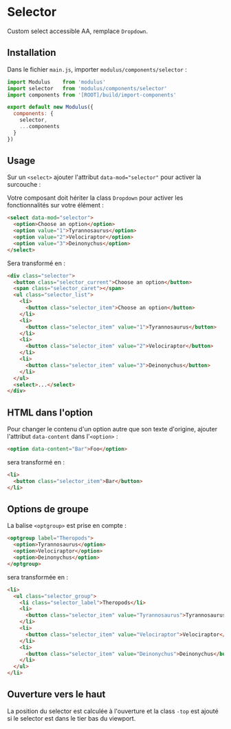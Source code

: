 # Selector

Custom select accessible AA, remplace `Dropdown`.

## Installation

Dans le fichier `main.js`, importer `modulus/components/selector` :
```js
import Modulus    from 'modulus'
import selector   from 'modulus/components/selector'
import components from '[ROOT]/build/import-components'

export default new Modulus({
  components: {
    selector,
    ...components
  }
})
```

## Usage

Sur un `<select>` ajouter l'attribut `data-mod="selector"` pour activer la surcouche :

Votre composant doit hériter la class `Dropdown` pour activer les fonctionnalités sur votre élément :

```html
<select data-mod="selector">
  <option>Choose an option</option>
  <option value="1">Tyrannosaurus</option>
  <option value="2">Velociraptor</option>
  <option value="3">Deinonychus</option>
</select>
```

Sera transformé en :
```html
<div class="selector">
  <button class="selector_current">Choose an option</button>
  <span class="selector_caret"></span>
  <ul class="selector_list">
    <li>
      <button class="selector_item">Choose an option</button>
    </li>
    <li>
      <button class="selector_item" value="1">Tyrannosaurus</button>
    </li>
    <li>
      <button class="selector_item" value="2">Velociraptor</button>
    </li>
    <li>
      <button class="selector_item" value="3">Deinonychus</button>
    </li>
  </ul>
  <select>...</select>
</div>
```

## HTML dans l'option

Pour changer le contenu d'un option autre que son texte d'origine, ajouter l'attribut `data-content` dans l'`<option>` :
```html
<option data-content="Bar">Foo</option>
```

sera transformé en :
```html
<li>
  <button class="selector_item">Bar</button>
</li>
```

## Options de groupe

La balise `<optgroup>` est prise en compte :
```html
<optgroup label="Theropods">
  <option>Tyrannosaurus</option>
  <option>Velociraptor</option>
  <option>Deinonychus</option>
</optgroup>
```

sera transformée en :
```html
<li>
  <ul class="selector_group">
    <li class="selector_label">Theropods</li>
    <li>
      <button class="selector_item" value="Tyrannosaurus">Tyrannosaurus</button>
    </li>
    <li>
      <button class="selector_item" value="Velociraptor">Velociraptor</button>
    </li>
    <li>
      <button class="selector_item" value="Deinonychus">Deinonychus</button>
    </li>
  </ul>
</li>
```

## Ouverture vers le haut

La position du selector est calculée à l'ouverture et la class `-top` est ajouté si le selector est dans le tier bas du viewport.